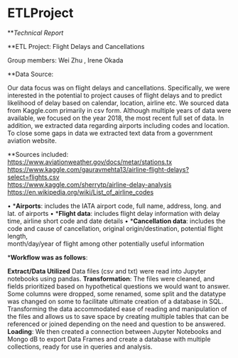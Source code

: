 # ETLProject

***Technical Report*

**ETL Project: Flight Delays and Cancellations

Group members: Wei Zhu , Irene Okada

**Data Source:

Our data focus was on flight delays and cancellations. Specifically, we were interested in the potential to project causes of flight delays and to predict likelihood of delay based on calendar, location, airline etc. We sourced data from Kaggle.com primarily in csv form. Although multiple years of data were available, we focused on the year 2018, the most recent full set of data. In addition, we extracted data regarding airports including codes and location. To close some gaps in data we extracted text data from a government aviation website.

**Sources included:
https://www.aviationweather.gov/docs/metar/stations.tx
https://www.kaggle.com/gauravmehta13/airline-flight-delays?select=flights.csv   
https://www.kaggle.com/sherrytp/airline-delay-analysis
https://en.wikipedia.org/wiki/List_of_airline_codes

•	***Airports**: includes the IATA airport code, full name, address, long. and lat. of airports
•	***Flight data**: includes flight delay information with delay time, airline short code and date details
•	***Cancellation data**: includes the code and cause of cancellation, original origin/destination, potential flight length,           
                          month/day/year of flight among other potentially useful information

***Workflow was as follows**:

**Extract/Data Utilized**
Data files (csv and txt) were read into Jupyter notebooks using pandas. 
**Transformation**:
The files were cleaned, and fields prioritized based on hypothetical questions we would want to answer. Some columns were dropped, some renamed, some split and the datatype was changed on some to facilitate ultimate creation of a database in SQL. Transforming the data accommodated ease of reading and manipulation of the files and allows us to save space by creating multiple tables that can be referenced or joined depending on the need and question to be answered.
**Loading**:
We then created a connection between Jupyter Notebooks and Mongo dB to export Data Frames and create a database with multiple collections, ready for use in queries and analysis.
